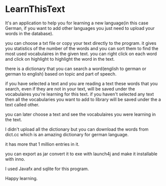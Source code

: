 # LearnThisText
It's an application to help you for learning a new language(in this case German, if you want to add other languages you just need to upload your words in the database).

you can choose a txt file or copy your text directly to the program. it gives you statistics of the number of the words and you can sort them to find the most used vocabulaires in the given text. you can right click on each word and click on highlight to highlight the word in the text.

there is a dictionary that you can search a word(english to german or german to english) based on topic and part of speech.

if you have selected a text and you are reading a text these words that you search, even if they are not in your text, will be saved under the vocabulaires you're learning for this text. if you haven't selected any text then all the vocabularies you want to add to library will be saved under the a text called other.

you can later choose a text and see the vocabulaires you were learning in the text.

I didn't upload all the dictionary but you can download the words from dict.cc which is an amazing dictionary for german language.

it has more that 1 million entries in it.

you can export as jar convert it to exe with launch4j and make it installable with inno.

I used Javafx and sqlite for this program.

Happy learning.
